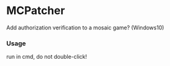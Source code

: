 # MCPatcher

Add authorization verification to a mosaic game? (Windows10)

### Usage

run in cmd, do not double-click!
